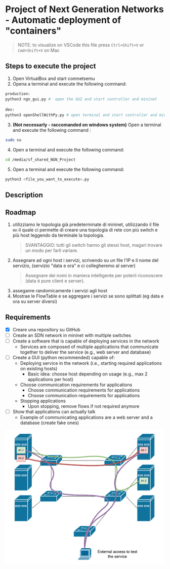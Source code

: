 # Project of Next Generation Networks - Automatic deployment of "containers"

> NOTE: to visualize on VSCode this file press `Ctrl+Shift+V` or `Cmd+Shift+V` on Mac

## Steps to execute the project

1. Open VirtualBox and start comnetsemu
2. Opena a terminal and execute the following command:

```bash
production:
python3 ngn_gui.py #  open the GUI and start controller and mininet

dev:
python3 openShellWithPy.py # open terminal and start controller and mininet
```

3. **(Not necessarly - raccomanded on windows system)** Open a terminal and execute the following command :

```bash
sudo su
```

4. Open a terminal and execute the following command:

```bash
cd /media/sf_shared_NGN_Project
```

5. Open a terminal and execute the following command:

```bash
python3 <file_you_want_to_execute>.py
```

## Description

## Roadmap

1. utilizziamo le topologia già predeterminate di mininet, utilizzando il file `mn` il quale ci permette di creare una topologia di rete con più switch e più host leggendo da terminale la topologia.
   > SVANTAGGIO: tutti gli switch hanno gli stessi host, magari trovare un modo per farli variare.
2. Assegnare ad ogni host i servizi, scrivendo su un file l'IP e il nome del servizio, (servizio "data e ora" e ci collegheremo al server)
   > Assegnare dei nomi in maniera intelligente per poterli riconoscere (data è pure client e server).
3. asseganre randomicamente i servizi agli host
4. Mostrae le FlowTable e se aggregare i servizi se sono splittati (eg data e ora su server diversi)

## Requirements

- [x] Creare una repository su GitHub
- [ ] Create an SDN network in mininet with multiple switches
- [ ] Create a software that is capable of deploying services in the network
  - Services are composed of multiple applications that communicate together to deliver the service (e.g., web server and database)
- [ ] Create a GUI (python recommended) capable of:
  - Deploying service in the network (i.e., starting required applications on existing hosts)
    - Basic idea: choose host depending on usage (e.g., max 2 applications per host)
  - Choose communication requirements for applications
    - Choose communication requirements for applications
    - Choose communication requirements for applications
  - Stopping applications
    - Upon stopping, remove flows if not required anymore
- [ ] Show that applications can actually talk
  - Example of communicating applications are a web server and a database (create fake ones)

![Immage of the final project](./img/Project_SDN.png)
